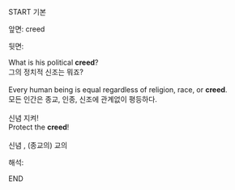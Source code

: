 START
기본

앞면:
creed


뒷면:
<div>What is his political <strong>creed</strong>? </div><div><div>그의 정치적 신조는 뭐죠?</div></div><div><br></div><div><div>Every human being is equal regardless of religion, race, or <strong>creed</strong>. </div><div><div>모든 인간은 종교, 인종, 신조에 관계없이 평등하다.</div></div></div><div><br></div><div><div><div>신념 지켜!</div></div><div><div>Protect the <strong>creed</strong>!</div></div></div><div><br></div><div>신념 , (종교의) 교의</div>


해석:

END